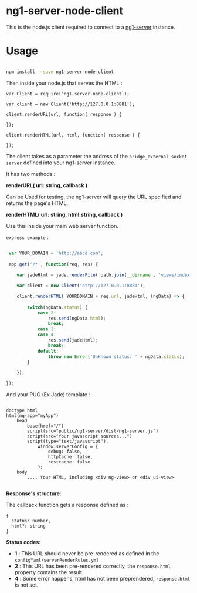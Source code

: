 # ng1-server-node-client

This is the node.js client required to connect to a [ng1-server](https://github.com/ng-consult/ng1-server) instance.

# Usage

```bash

npm install --save ng1-server-node-client

```

Then inside your node.js that serves the HTML : 

```
var Client = require('ng1-server-node-client`);

var client = new Client('http://127.0.0.1:8881');

client.renderURL(url, function( response ) {
    
});

client.renderHTML(url, html, function( response ) {
    
});

```


The client takes as a parameter the address of the `bridge_external socket server` defined into your ng1-server instance.

It has two methods : 

**renderURL( url: string, callback )**

Can be Used for testing, the ng1-server will query the URL specified and returns the page's HTML.

**renderHTML( url: string, html:string, callback )**

Use this inside your main web server function. 


`express example` : 

```javascript

 var YOUR_DOMAIN = 'http://abcd.com';
 
 app.get('/*', function(req, res) {
   
    var jadeHtml = jade.renderFile( path.join(__dirname , 'views/index-classic.pug'), {});

    var client = new Client('http://127.0.0.1:8881');

    client.renderHTML( YOURDOMAIN + req.url, jadeHtml, (ngData) => {
        
        switch(ngData.status) {
            case 2:
                res.send(ngData.html);
                break;
            case 1:
            case 4:
                res.send(jadeHtml);
                break;
            default:
                throw new Error('Unknown status: ' + ngData.status);
        }

    });

});


```

And your PUG (Ex Jade) template : 

```jade

doctype html
html(ng-app="myApp")
    head
        base(href="/")
        script(src="public/ng1-server/dist/ng1-server.js")
        script(src="Your javascript sources...")
        script(type="text/javascript").           
            window.serverConfig = {
                debug: false,
                httpCache: false,
                restcache: false
            };
    body
        .... Your HTML, including <div ng-view> or <div ui-view>


```

**Response's structure:** 

The callback function gets a response defined as : 

```
{
  status: number,
  html?: string  
}

```

**Status codes:** 

- **1** : This URL should never be pre-rendered as defined in the `configYaml/serverRenderRules.yml`
- **2** : This URL has been pre-rendered correctly, the `response.html` property contains the result.
- **4** : Some error happens, html has not been preprendered, `response.html` is not set.
